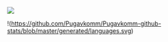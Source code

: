 ![](https://github-readme-stats.vercel.app/api?username=Pugavkomm&show_icons=true)

!(https://github.com/Pugavkomm/Pugavkomm-github-stats/blob/master/generated/languages.svg)